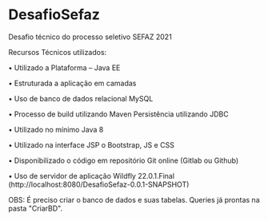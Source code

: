 # DesafioSefaz
Desafio técnico do processo seletivo SEFAZ 2021

Recursos Técnicos utilizados:

• Utilizado a Plataforma – Java EE

• Estruturada a aplicação em camadas

• Uso de banco de dados relacional MySQL

• Processo de build utilizando Maven Persistência utilizando JDBC 

• Utilizado no mínimo Java 8

• Utilizado na interface JSP o Bootstrap, JS e CSS

• Disponibilizado o código em repositório Git online (Gitlab ou Github)

• Uso de servidor de aplicação Wildfly 22.0.1.Final (http://localhost:8080/DesafioSefaz-0.0.1-SNAPSHOT)

OBS: É preciso criar o banco de dados e suas tabelas. Queries já prontas na pasta "CriarBD".
